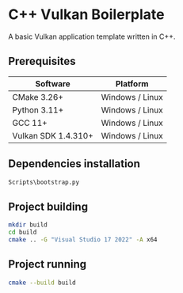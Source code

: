# C++ Vulkan Boilerplate

A basic Vulkan application template written in C++.

## Prerequisites

| Software | Platform |
| --- | --- |
| CMake 3.26+ | Windows / Linux |
| Python 3.11+ | Windows / Linux |
| GCC 11+ | Windows / Linux |
| Vulkan SDK 1.4.310+ | Windows / Linux |

## Dependencies installation

```bash
Scripts\bootstrap.py
```

## Project building

```bash
mkdir build
cd build
cmake .. -G "Visual Studio 17 2022" -A x64
```

## Project running

```bash
cmake --build build
```